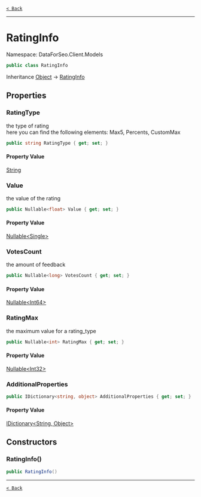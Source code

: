 [`< Back`](./)

---

# RatingInfo

Namespace: DataForSeo.Client.Models

```csharp
public class RatingInfo
```

Inheritance [Object](https://docs.microsoft.com/en-us/dotnet/api/system.object) → [RatingInfo](./dataforseo.client.models.ratinginfo)

## Properties

### **RatingType**

the type of rating
 <br>here you can find the following elements: Max5, Percents, CustomMax

```csharp
public string RatingType { get; set; }
```

#### Property Value

[String](https://docs.microsoft.com/en-us/dotnet/api/system.string)<br>

### **Value**

the value of the rating

```csharp
public Nullable<float> Value { get; set; }
```

#### Property Value

[Nullable&lt;Single&gt;](https://docs.microsoft.com/en-us/dotnet/api/system.nullable-1)<br>

### **VotesCount**

the amount of feedback

```csharp
public Nullable<long> VotesCount { get; set; }
```

#### Property Value

[Nullable&lt;Int64&gt;](https://docs.microsoft.com/en-us/dotnet/api/system.nullable-1)<br>

### **RatingMax**

the maximum value for a rating_type

```csharp
public Nullable<int> RatingMax { get; set; }
```

#### Property Value

[Nullable&lt;Int32&gt;](https://docs.microsoft.com/en-us/dotnet/api/system.nullable-1)<br>

### **AdditionalProperties**

```csharp
public IDictionary<string, object> AdditionalProperties { get; set; }
```

#### Property Value

[IDictionary&lt;String, Object&gt;](https://docs.microsoft.com/en-us/dotnet/api/system.collections.generic.idictionary-2)<br>

## Constructors

### **RatingInfo()**

```csharp
public RatingInfo()
```

---

[`< Back`](./)
